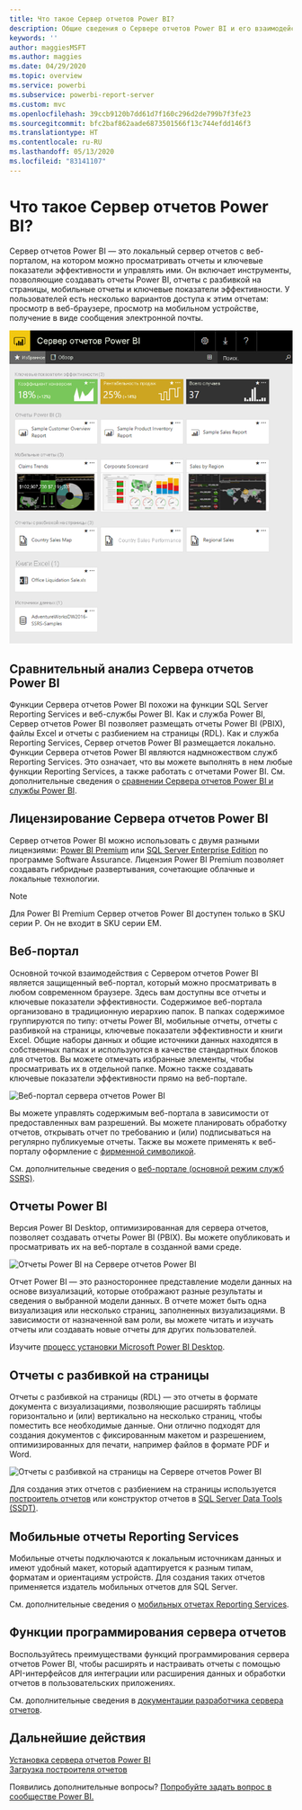 ```yaml
---
title: Что такое Сервер отчетов Power BI?
description: Общие сведения о Сервере отчетов Power BI и его взаимодействии со службой SQL Server Reporting Services (SSRS) и остальными компонентами Power BI.
keywords: ''
author: maggiesMSFT
ms.author: maggies
ms.date: 04/29/2020
ms.topic: overview
ms.service: powerbi
ms.subservice: powerbi-report-server
ms.custom: mvc
ms.openlocfilehash: 39ccb9120b7dd61d7f160c296d2de799b7f3fe23
ms.sourcegitcommit: bfc2baf862aade6873501566f13c744efdd146f3
ms.translationtype: HT
ms.contentlocale: ru-RU
ms.lasthandoff: 05/13/2020
ms.locfileid: "83141107"
---
```

# <a name="what-is-power-bi-report-server"></a>Что такое Сервер отчетов Power BI?

Сервер отчетов Power BI — это локальный сервер отчетов с веб-порталом, на котором можно просматривать отчеты и ключевые показатели эффективности и управлять ими. Он включает инструменты, позволяющие создавать отчеты Power BI, отчеты с разбивкой на страницы, мобильные отчеты и ключевые показатели эффективности. У пользователей есть несколько вариантов доступа к этим отчетам: просмотр в веб-браузере, просмотр на мобильном устройстве, получение в виде сообщения электронной почты.

![Веб-портал сервера отчетов Power BI](media/get-started/power-bi-report-server-overview.png)

## <a name="comparing-power-bi-report-server"></a>Сравнительный анализ Сервера отчетов Power BI 
Функции Сервера отчетов Power BI похожи на функции SQL Server Reporting Services и веб-службы Power BI. Как и служба Power BI, Сервер отчетов Power BI позволяет размещать отчеты Power BI (PBIX), файлы Excel и отчеты с разбиением на страницы (RDL). Как и служба Reporting Services, Сервер отчетов Power BI размещается локально. Функции Сервера отчетов Power BI являются надмножеством служб Reporting Services. Это означает, что вы можете выполнять в нем любые функции Reporting Services, а также работать с отчетами Power BI. См. дополнительные сведения о [сравнении Сервера отчетов Power BI и службы Power BI](compare-report-server-service.md).

## <a name="licensing-power-bi-report-server"></a>Лицензирование Сервера отчетов Power BI
Сервер отчетов Power BI можно использовать с двумя разными лицензиями: [Power BI Premium](../admin/service-premium-what-is.md) или [SQL Server Enterprise Edition](https://www.microsoft.com/sql-server/sql-server-2017-editions) по программе Software Assurance. Лицензия Power BI Premium позволяет создавать гибридные развертывания, сочетающие облачные и локальные технологии.  

> [!NOTE]
> Для Power BI Premium Сервер отчетов Power BI доступен только в SKU серии P. Он не входит в SKU серии EM.

## <a name="web-portal"></a>Веб-портал
Основной точкой взаимодействия с Сервером отчетов Power BI является защищенный веб-портал, который можно просматривать в любом современном браузере. Здесь вам доступны все отчеты и ключевые показатели эффективности. Содержимое веб-портала организовано в традиционную иерархию папок. В папках содержимое группируются по типу: отчеты Power BI, мобильные отчеты, отчеты с разбивкой на страницы, ключевые показатели эффективности и книги Excel. Общие наборы данных и общие источники данных находятся в собственных папках и используются в качестве стандартных блоков для отчетов. Вы можете отмечать избранные элементы, чтобы просматривать их в отдельной папке. Можно также создавать ключевые показатели эффективности прямо на веб-портале. 

![Веб-портал сервера отчетов Power BI](media/get-started/web-portal.png)

Вы можете управлять содержимым веб-портала в зависимости от предоставленных вам разрешений. Вы можете планировать обработку отчетов, открывать отчет по требованию и (или) подписываться на регулярно публикуемые отчеты. Также вы можете применять к веб-порталу оформление с [фирменной символикой](https://docs.microsoft.com/sql/reporting-services/branding-the-web-portal). 

См. дополнительные сведения о [веб-портале (основной режим служб SSRS)](https://docs.microsoft.com/sql/reporting-services/web-portal-ssrs-native-mode).

## <a name="power-bi-reports"></a>Отчеты Power BI
Версия Power BI Desktop, оптимизированная для сервера отчетов, позволяет создавать отчеты Power BI (PBIX). Вы можете опубликовать и просматривать их на веб-портале в созданной вами среде.

![Отчеты Power BI на Сервере отчетов Power BI](media/get-started/powerbi-reports.png)

Отчет Power BI — это разностороннее представление модели данных на основе визуализаций, которые отображают разные результаты и сведения о выбранной модели данных.  В отчете может быть одна визуализация или несколько страниц, заполненных визуализациями. В зависимости от назначенной вам роли, вы можете читать и изучать отчеты или создавать новые отчеты для других пользователей.

Изучите [процесс установки Microsoft Power BI Desktop](install-powerbi-desktop.md).

## <a name="paginated-reports"></a>Отчеты с разбивкой на страницы
Отчеты с разбивкой на страницы (RDL) — это отчеты в формате документа с визуализациями, позволяющие расширять таблицы горизонтально и (или) вертикально на несколько страниц, чтобы поместить все необходимые данные. Они отлично подходят для создания документов с фиксированным макетом и разрешением, оптимизированных для печати, например файлов в формате PDF и Word. 

![Отчеты с разбивкой на страницы на Сервере отчетов Power BI](media/get-started/paginated-reports.png)

Для создания этих отчетов с разбиением на страницы используется [построитель отчетов](https://docs.microsoft.com/sql/reporting-services/report-builder/report-builder-in-sql-server-2016) или конструктор отчетов в [SQL Server Data Tools (SSDT)](https://docs.microsoft.com/sql/reporting-services/tools/reporting-services-in-sql-server-data-tools-ssdt).

## <a name="reporting-services-mobile-reports"></a>Мобильные отчеты Reporting Services
Мобильные отчеты подключаются к локальным источникам данных и имеют удобный макет, который адаптируется к разным типам, форматам и ориентациям устройств. Для создания таких отчетов применяется издатель мобильных отчетов для SQL Server.

См. дополнительные сведения о [мобильных отчетах Reporting Services](https://docs.microsoft.com/sql/reporting-services/mobile-reports/create-mobile-reports-with-sql-server-mobile-report-publisher). 

## <a name="report-server-programming-features"></a>Функции программирования сервера отчетов
Воспользуйтесь преимуществами функций программирования сервера отчетов Power BI, чтобы расширять и настраивать отчеты с помощью API-интерфейсов для интеграции или расширения данных и обработки отчетов в пользовательских приложениях.

См. дополнительные сведения в [документации разработчика сервера отчетов](https://docs.microsoft.com/sql/reporting-services/reporting-services-developer-documentation).

## <a name="next-steps"></a>Дальнейшие действия
[Установка сервера отчетов Power BI](install-report-server.md)  
[Загрузка построителя отчетов](https://www.microsoft.com/download/details.aspx?id=53613)  

Появились дополнительные вопросы? [Попробуйте задать вопрос в сообществе Power BI.](https://community.powerbi.com/)
